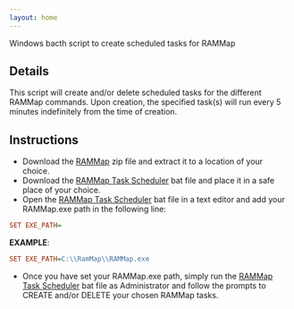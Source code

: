 ```yaml
---
layout: home
---
```


Windows bacth script to create scheduled tasks for RAMMap

## Details
This script will create and/or delete scheduled tasks for the different RAMMap commands. Upon creation, the specified task(s) will run every 5 minutes indefinitely from the time of creation.

## Instructions


 * Download the [RAMMap](https://download.sysinternals.com/files/RAMMap.zip) zip file and extract it to a location of your choice.
 * Download the [RAMMap Task Scheduler](https://raw.githubusercontent.com/NimbiDev/RAMMap-Task-Scheduler/main/RAMMap%20Task%20Scheduler.bat) bat file and place it in a safe place of your choice.
 * Open the [RAMMap Task Scheduler](https://raw.githubusercontent.com/NimbiDev/RAMMap-Task-Scheduler/main/RAMMap%20Task%20Scheduler.bat) bat file in a text editor and add your RAMMap.exe path in the following line:

```ini
SET EXE_PATH=
```

**EXAMPLE**:

```ini
SET EXE_PATH=C:\\RamMap\\RAMMap.exe
```



 * Once you have set your RAMMap.exe path, simply run the [RAMMap Task Scheduler](https://raw.githubusercontent.com/NimbiDev/RAMMap-Task-Scheduler/main/RAMMap%20Task%20Scheduler.bat) bat file as Administrator and follow the prompts to CREATE and/or DELETE your chosen RAMMap tasks.
